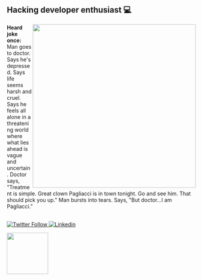 ## Hacking developer enthusiast 💻

<a href="#"><img height="435" align="right" src="https://metrics.lecoq.io/Pwnedshell?template=terminal&base.activity=0&base.metadata=0&config.timezone=Europe%2FMadrid" /></a>

<p align="left">
<strong>Heard joke once:</strong> Man goes to doctor. Says he's depressed. Says life seems harsh and cruel. Says he feels all alone in a threatening world where what lies ahead is vague and uncertain. Doctor says, "Treatment is simple. Great clown Pagliacci is in town tonight. Go and see him. That should pick you up." Man bursts into tears. Says, "But doctor...I am Pagliacci.”
<p>

<br>

<a href="https://twitter.com/PwnedShell">
  <img alt="Twitter Follow" src="https://img.shields.io/twitter/follow/Pwnedshell?color=%2355B329&style=for-the-badge">
</a>
<a href="https://linkedin.com/in/alejandro-cruz-martínez">
  <img alt="Linkedin" src="https://img.shields.io/badge/-LinkedIn-black.svg?style=for-the-badge&logo=linkedin&colorB=555">
</a>

<a href="https://github.com/PwnedShell/Bugs-feed"><img height="110" align="left" src="https://github-readme-stats.vercel.app/api/pin/?username=Pwnedshell&repo=Bugs-feed&cache_seconds=86400&theme=dark&icon_color=#55B329" /></a>

